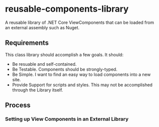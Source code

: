 # reusable-components-library
A reusable library of .NET Core ViewComponents that can be loaded from an external assembly such as Nuget.

## Requirements
This class library should accomplish a few goals. It should:
* Be resuable and self-contained.
* Be Testable. Components should be strongly-typed.
* Be Simple. I want to find an easy way to load components into a new site. 
* Provide Support for scripts and styles. This may not be accomplished through the Library itself.

## Process
### Setting up View Components in an External Library

